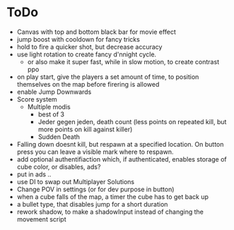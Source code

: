 # ToDo

- Canvas with top and bottom black bar for movie effect 
- jump boost with cooldown for fancy tricks 
- hold to fire a quicker shot, but decrease accuracy 
- use light rotation to create fancy d'nnight cycle.
    - or also make it super fast, while in slow motion, to create contrast ppo
- on play start, give the players a set amount of time, to position themselves on the map before firering is allowed 
- enable Jump Downwards 
- Score system 
    - Multiple modis
        - best of 3 
        - Jeder gegen jeden, death count (less points on repeated kill, but more points on kill against killer) 
        - Sudden Death 
- Falling down doesnt kill, but respawn at a specified location. On button press you can leave a visible mark where to respawn. 
- add optional authentifiaction which, if authenticated, enables storage of cube color, or disables, ads? 
- put in ads .. 
- use DI to swap out Multiplayer Solutions 
- Change POV in settings (or for dev purpose in button) 
- when a cube falls of the map, a timer the cube has to get back up 
- a bullet type, that disables jump for a short duration 
- rework shadow, to make a shadowInput instead of changing the movement script 